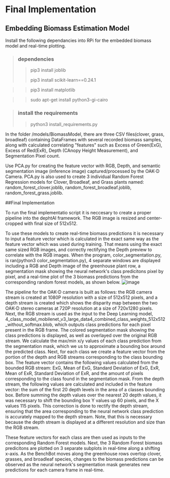 # Final Implementation

## Embedding Biomass Estimation Model

Install the following dependancies into RPi for the embedded biomass model and real-time plotting. 

> ### **dependencies**
>>
>> pip3 install joblib
>> 
>> pip3 install scikit-learn==0.24.1

>> pip3 install matplotlib

>> sudo apt-get install python3-gi-cairo

> ### **install the requirements**
>>
>> python3 install_requirements.py


In the folder /models/BiomassModel, there are three CSV files(clover, grass, broadleaf) containing DataFrames with several recorded biomass samples, along with calculated correlating "features" such as Excess of Green(ExG), Excess of Red(ExR), Depth (CAnopy Height Measurement), and Segmentation Pixel count.

Use PCA.py for creating the feature vector with RGB, Depth, and semantic segmentation image (inference image) captured/processed by the OAK-D Camera. PCA.py is also used to create 3 individual Random Forest Regression models for Clover, Broadleaf, and Grass plants named: random_forest_clover.joblib, random_forest_broadleaf.joblib, random_forest_grass.joblib.

##Final Implementation

To run the final implementatio script it is neccesary to create a proper pipeline into the dephtAI framework. The RGB image is resized and center-cropped with final size of 512x512.

To use these models to create real-time biomass predictions it is necessary to input a feature vector which is calculated in the exact same way as the feature vector which was used during training. That means using the exact same sized RGB images, and correctly rectifying the Depth preview to correlate with the RGB images. When the program, color_segmentation.py, is ran(python3 color_segmentation.py), 4 separate windows are displayed including a RGB and Depth image of the greenhouse plant row, a segmentation mask showing the neural network's class predicitons pixel by pixel, and a real-time plot of the 3 biomass predictions from the corresponding random forest models, as shown below. 
![image](https://user-images.githubusercontent.com/70924969/125471205-2f4777a9-cd56-499f-b7a7-1d1df0f764f0.png)

  The pipeline for the OAK-D camera is built as follows: the RGB camera stream is created at 1080P resolution with a size of 512x512 pixels, and a depth stream is created which shows the disparity map between the two OAK-D stereo cameras at 720P resolution at a size of 720x1280 pixels. Next, the RGB stream is used as the input to the Deep Learning model, 4_class_model_mobilenet_v3_large_data4_combined_class_weights_512x512_without_softmax.blob, which outputs class predictions for each pixel present in the RGB frame. The colored segmentation mask showing the class predictions is displayed, as well as overlayed over the original RGB stream. We calculate the max/min x/y values of each class prediction from the segmentation mask, which we us to approximate a bounding box around the predicted class. 
  Next, for each class we create a feature vector from the portion of the depth and RGB streams corresponding to the class bounding box. The feature vector contains the following values calculated from the bounded RGB stream: ExG, Mean of ExG, Standard Deviation of ExG, ExR, Mean of ExR, Standard Deviation of ExR, and the amount of pixels corresponding to the class found in the segmentation mask. From the depth stream, the following values are calculated and included in the feature vector: the sum of the first 20 depth levels in the area of a classes bounding box. Before summing the depth values over the nearest 20 depth values, it was necessary to shift the bounding box Y values up 60 pixels, and the X values 115 pixels. This correction is done to rectify the depth stream, ensuring that the area corresponding to the neural network class prediction is accurately mapped to the depth stream. Note, that this is necessary because the depth stream is displayed at a different resolution and size than the RGB stream. 

  These feature vectors for each class are then used as inputs to the corresponding Random Forest models. Next, the 3 Random Forest biomass predicitons are plotted on 3 separate subplots in real-time along a shifting x-axis. As the BenchBot moves along the greenhouse rows overtop clover, grasses, and broadleaf species, changes to the biomass predictions can be observed as the neural network's segmentation mask generates new predictions for each camera frame in real-time. 
##

